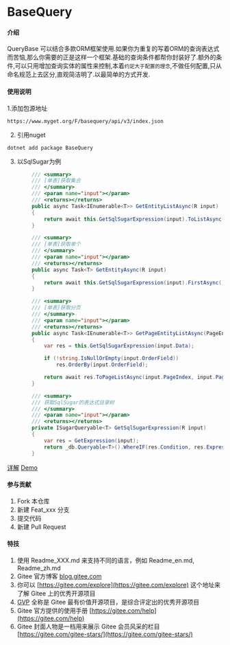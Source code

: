 # BaseQuery

#### 介绍
QueryBase 可以结合多款ORM框架使用.如果你为重复的写着ORM的查询表达式而苦恼,那么你需要的正是这样一个框架.基础的查询条件都帮你封装好了.额外的条件,可以只用增加查询实体的属性来控制,本着`约定大于配置的理念`,不做任何配置,只从命名规范上去区分,直观简洁明了.以最简单的方式开发.

#### 使用说明

1.添加包源地址
``` shell
https://www.myget.org/F/basequery/api/v3/index.json
```
2.  引用nuget
``` shell
dotnet add package BaseQuery
```
3.  以SqlSugar为例
``` C#
        /// <summary>
        /// [单表]获取集合
        /// </summary>
        /// <param name="input"></param>
        /// <returns></returns>
        public async Task<IEnumerable<T>> GetEntityListAsync(R input)
        {
            return await this.GetSqlSugarExpression(input).ToListAsync();
        }

        /// <summary>
        /// [单表]获取单个
        /// </summary>
        /// <param name="input"></param>
        /// <returns></returns>
        public async Task<T> GetEntityAsync(R input)
        {
            return await this.GetSqlSugarExpression(input).FirstAsync();
        }

        /// <summary>
        /// [单表]获取分页
        /// </summary>
        /// <param name="input"></param>
        /// <returns></returns>
        public async Task<IEnumerable<T>> GetPageEntityListAsync(PageEntity<R> input)
        {
            var res = this.GetSqlSugarExpression(input.Data);

            if (!string.IsNullOrEmpty(input.OrderField))
                res.OrderBy(input.OrderField);

            return await res.ToPageListAsync(input.PageIndex, input.PageSize, input.Total);
        }

        /// <summary>
        /// 获取SqlSugar的表达式目录树
        /// </summary>
        /// <param name="input"></param>
        /// <returns></returns>
        private ISugarQueryable<T> GetSqlSugarExpression(R input)
        {
            var res = GetExpression(input);
            return _db.Queryable<T>().WhereIF(res.Condition, res.Expression);
        }
```

[详解](https://www.cnblogs.com/vsnb/p/16069606.html)
[Demo](https://gitee.com/ArchitectAllen/base-query-demo.git)

#### 参与贡献

1.  Fork 本仓库
2.  新建 Feat_xxx 分支
3.  提交代码
4.  新建 Pull Request


#### 特技

1.  使用 Readme\_XXX.md 来支持不同的语言，例如 Readme\_en.md, Readme\_zh.md
2.  Gitee 官方博客 [blog.gitee.com](https://blog.gitee.com)
3.  你可以 [https://gitee.com/explore](https://gitee.com/explore) 这个地址来了解 Gitee 上的优秀开源项目
4.  [GVP](https://gitee.com/gvp) 全称是 Gitee 最有价值开源项目，是综合评定出的优秀开源项目
5.  Gitee 官方提供的使用手册 [https://gitee.com/help](https://gitee.com/help)
6.  Gitee 封面人物是一档用来展示 Gitee 会员风采的栏目 [https://gitee.com/gitee-stars/](https://gitee.com/gitee-stars/)
